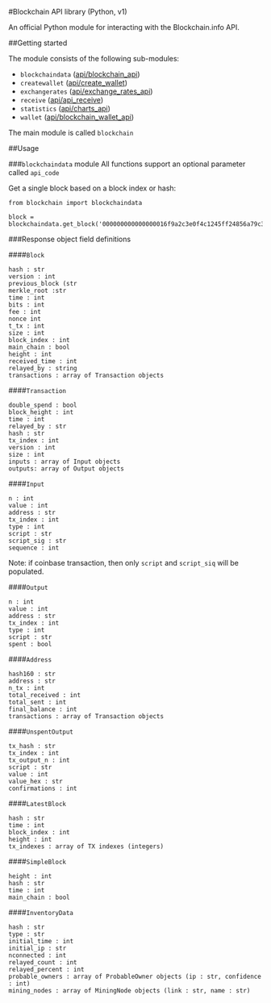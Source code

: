 #Blockchain API library (Python, v1)

An official Python module for interacting with the Blockchain.info API.

##Getting started

The module consists of the following sub-modules:

* `blockchaindata` ([api/blockchain_api][api1])
* `createwallet` ([api/create_wallet][api2])
* `exchangerates` ([api/exchange\_rates\_api][api3])
* `receive` ([api/api_receive][api4])
* `statistics` ([api/charts_api][api5])
* `wallet` ([api/blockchain\_wallet\_api][api6])

The main module is called `blockchain`

##Usage


###`blockchaindata` module
All functions support an optional parameter called `api_code`

Get a single block based on a block index or hash:

```
from blockchain import blockchaindata

block = blockchaindata.get_block('000000000000000016f9a2c3e0f4c1245ff24856a79c34806969f5084f410680')
```

###Response object field definitions

####`Block`

```
hash : str
version : int
previous_block (str
merkle_root :str
time : int
bits : int
fee : int
nonce int
t_tx : int
size : int
block_index : int
main_chain : bool
height : int
received_time : int
relayed_by : string
transactions : array of Transaction objects
```

####`Transaction`

```
double_spend : bool
block_height : int
time : int
relayed_by : str
hash : str
tx_index : int
version : int
size : int
inputs : array of Input objects
outputs: array of Output objects
```

####`Input`

```
n : int
value : int
address : str
tx_index : int
type : int
script : str
script_sig : str
sequence : int
```

Note: if coinbase transaction, then only `script` and `script_siq` will be populated.

####`Output`

```
n : int
value : int
address : str
tx_index : int
type : int
script : str
spent : bool
```

####`Address`

```
hash160 : str
address : str
n_tx : int
total_received : int
total_sent : int
final_balance : int
transactions : array of Transaction objects

```

####`UnspentOutput`

```
tx_hash : str
tx_index : int
tx_output_n : int
script : str
value : int
value_hex : str
confirmations : int
```

####`LatestBlock`

```
hash : str
time : int
block_index : int
height : int
tx_indexes : array of TX indexes (integers)
```

####`SimpleBlock`

```
height : int
hash : str
time : int
main_chain : bool
```

####`InventoryData`

```
hash : str
type : str
initial_time : int
initial_ip : str
nconnected : int
relayed_count : int
relayed_percent : int
probable_owners : array of ProbableOwner objects (ip : str, confidence : int)
mining_nodes : array of MiningNode objects (link : str, name : str)
```


[api1]: https://blockchain.info/api/blockchain_api
[api2]: https://blockchain.info/api/create_wallet
[api3]: https://blockchain.info/api/exchange_rates_api
[api4]: https://blockchain.info/api/api_receive
[api5]: https://blockchain.info/api/charts_api
[api6]: https://blockchain.info/api/blockchain_wallet_api